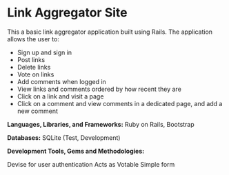 # Link Aggregator Site
This a basic link aggregator application built using Rails. The application allows the user to:
* Sign up and sign in
* Post links
* Delete links
* Vote on links
* Add comments when logged in
* View links and comments ordered by how recent they are
* Click on a link and visit a page
* Click on a comment and view comments in a dedicated page, and add a new comment

**Languages, Libraries, and Frameworks:** Ruby on Rails, Bootstrap

**Databases:** SQLite (Test, Development)

**Development Tools, Gems and Methodologies:**

Devise for user authentication
Acts as Votable
Simple form
